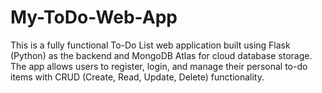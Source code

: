 # My-ToDo-Web-App
This is a fully functional To-Do List web application built using Flask (Python) as the backend and MongoDB Atlas for cloud database storage. The app allows users to register, login, and manage their personal to-do items with CRUD (Create, Read, Update, Delete) functionality.

